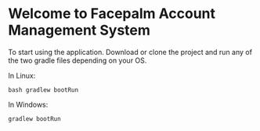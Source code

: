 # Welcome to Facepalm Account Management System

To start using the application. Download or clone the project and run any of the two gradle files depending on your OS.

In Linux:

```bash gradlew bootRun```

In Windows:

```gradlew bootRun```


